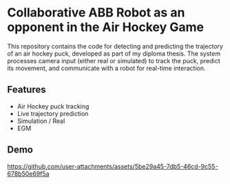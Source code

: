 
# Collaborative ABB Robot as an opponent in the Air Hockey Game

This repository contains the code for detecting and predicting the trajectory of an air hockey puck, developed as part of my diploma thesis. The system processes camera input (either real or simulated) to track the puck, predict its movement, and communicate with a robot for real-time interaction.




## Features

- Air Hockey puck tracking
- Live trajectory prediction
- Simulation / Real
- EGM



## Demo

https://github.com/user-attachments/assets/5be29a45-7db5-46cd-9c55-678b50e69f5a


